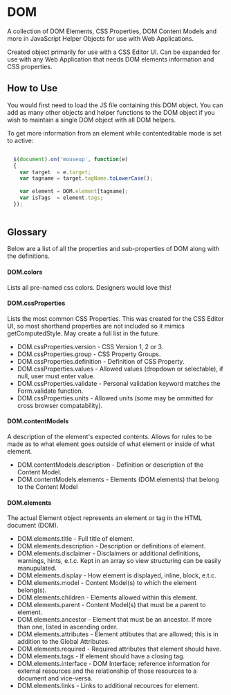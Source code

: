 DOM
===

A collection of DOM Elements, CSS Properties, DOM Content Models and more in JavaScript Helper Objects for use with Web Applications.

Created object primarily for use with a CSS Editor UI. Can be expanded for use with any Web Application that needs DOM elements information and CSS properties.

## How to Use
You would first need to load the JS file containing this DOM object. You can add as many other objects and helper functions to the DOM object if you wish to maintain a single DOM object with all DOM helpers.

To get more information from an element while contenteditable mode is set to active:
```javascript

  $(document).on('mouseup', function(e)
  {
    var target  = e.target;
    var tagname = target.tagName.toLowerCase();
    
    var element = DOM.element[tagname];
    var isTags  = element.tags;
  });
  
```

## Glossary
Below are a list of all the properties and sub-properties of DOM along with the definitions.

#### DOM.colors
Lists all pre-named css colors. Designers would love this!

#### DOM.cssProperties
Lists the most common CSS Properties. This was created for the CSS Editor UI, so most shorthand properties are not included so it mimics getComputedStyle. May create a full list in the future.
* DOM.cssProperties.version - CSS Version 1, 2 or 3.
* DOM.cssProperties.group - CSS Property Groups.
* DOM.cssProperties.definition - Definition of CSS Property.
* DOM.cssProperties.values - Allowed values (dropdown or selectable), if null, user must enter value.
* DOM.cssProperties.validate - Personal validation keyword matches the Form.validate function.
* DOM.cssProperties.units - Allowed units (some may be ommitted for cross browser compatability).

#### DOM.contentModels
A description of the element's expected contents. Allows for rules to be made as to what element goes outside of what element or inside of what element.
* DOM.contentModels.description - Definition or description of the Content Model.
* DOM.contentModels.elements - Elements (DOM.elements) that belong to the Content Model

#### DOM.elements
The actual Element object represents an element or tag in the HTML document (DOM).
* DOM.elements.title - Full title of element.
* DOM.elements.description - Description or definitions of element.
* DOM.elements.disclaimer - Disclaimers or additional definitions, warnings, hints, e.t.c. Kept in an array so view structuring can be easily manupulated.
* DOM.elements.display - How element is displayed, inline, block, e.t.c.
* DOM.elements.model - Content Model(s) to which the element belong(s).
* DOM.elements.children - Elements allowed within this element.
* DOM.elements.parent - Content Model(s) that must be a parent to element.
* DOM.elements.ancestor - Element that must be an ancestor. If more than one, listed in ascending order.
* DOM.elements.attributes - Element attibutes that are allowed; this is in addition to the Global Attributes.
* DOM.elements.required - Required attributes that element should have.
* DOM.elements.tags - If element should have a closing tag.
* DOM.elements.interface - DOM Interface; reference information for external resources and the relationship of those resources to a document and vice-versa.
* DOM.elements.links - Links to additional recources for element.
